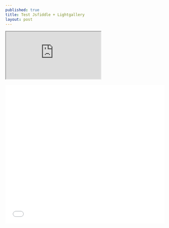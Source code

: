 ```yaml
---
published: true
title: Test Jsfiddle + Lightgallery
layout: post
---
```

<div class="intrinsic-container">
<iframe src="https://jsfiddle.net/qwzxc129/yfyr0j6m/embedded/result,html,js,css/dark/" allowfullscreen></iframe></div>
<br>
<div class="intrinsic-container">
<iframe height='438' scrolling='no' src='//codepen.io/qwzxc129/embed/kXjXkE/?height=438&theme-id=dark&default-tab=result&embed-version=2' frameborder='no' allowtransparency='true' allowfullscreen='true' style='width: 100%;'>See the Pen <a href='http://codepen.io/qwzxc129/pen/kXjXkE/'>Simple lightGallery demo</a> by qwzxc129 (<a href='http://codepen.io/qwzxc129'>@qwzxc129</a>) on <a href='http://codepen.io'>CodePen</a>.</div>

 * **First**
 * **Second**
